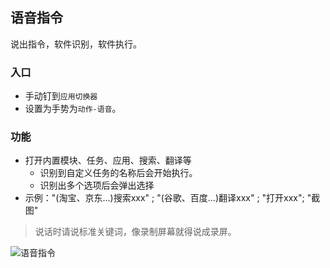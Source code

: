 ## 语音指令
说出指令，软件识别，软件执行。

### 入口

* 手动钉到`应用切换器`
* 设置为手势为`动作-语音`。

### 功能

* 打开内置模块、任务、应用、搜索、翻译等
  * 识别到自定义任务的名称后会开始执行。
  * 识别出多个选项后会弹出选择
* 示例："(淘宝、京东...)搜索xxx" ; "(谷歌、百度...)翻译xxx" ; "打开xxx"; "截图"

> 说话时请说标准关键词，像录制屏幕就得说成录屏。

![语音指令](http://ww1.sinaimg.cn/large/6b1dd0a7ly1gctq0l4x4tj20u00ue75o.jpg)